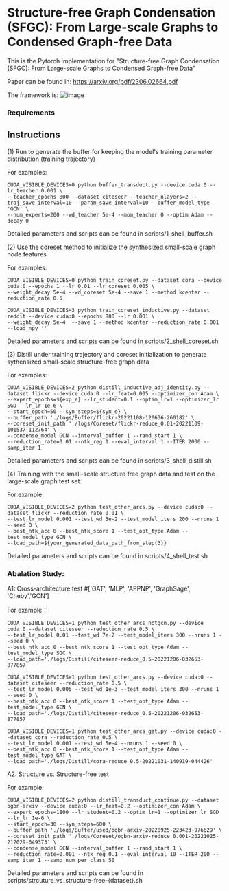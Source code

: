 # Structure-free Graph Condensation (SFGC): From Large-scale Graphs to Condensed Graph-free Data

This is the Pytorch implementation for "Structure-free Graph Condensation (SFGC): From Large-scale Graphs to Condensed Graph-free Data"

Paper can be found in: https://arxiv.org/pdf/2306.02664.pdf

The framework is:
![image](https://user-images.githubusercontent.com/61812981/221344391-11904a34-fc9c-479b-9f8d-02b72d2bf56b.png)


### Requirements
## Instructions

(1) Run to generate the buffer for keeping the model's training parameter distribution (training trajectory)

For examples:

```
CUDA_VISIBLE_DEVICES=0 python buffer_transduct.py --device cuda:0 --lr_teacher 0.001 \
--teacher_epochs 800 --dataset citeseer --teacher_nlayers=2 --traj_save_interval=10 --param_save_interval=10 --buffer_model_type 'GCN' \
--num_experts=200 --wd_teacher 5e-4 --mom_teacher 0 --optim Adam --decay 0
```
Detailed parameters and scripts can be found in scripts/1_shell_buffer.sh


(2) Use the coreset method to initialize the synthesized small-scale graph node features

For examples:

```
CUDA_VISIBLE_DEVICES=0 python train_coreset.py --dataset cora --device cuda:0 --epochs 1 --lr 0.01 --lr_coreset 0.005 \
--weight_decay 5e-4 --wd_coreset 5e-4 --save 1 --method kcenter --reduction_rate 0.5

CUDA_VISIBLE_DEVICES=3 python train_coreset_inductive.py --dataset reddit --device cuda:0 --epochs 800 --lr 0.001 \
--weight_decay 5e-4  --save 1 --method kcenter --reduction_rate 0.001 --load_npy ''
```
Detailed parameters and scripts can be found in scripts/2_shell_coreset.sh


(3) Distill under training trajectory and coreset initialization to generate sythensized small-scale structure-free graph data

For examples:
```
CUDA_VISIBLE_DEVICES=2 python distill_inductive_adj_identity.py --dataset flickr --device cuda:0 --lr_feat=0.005 --optimizer_con Adam \
--expert_epochs=${exp_e} --lr_student=0.1 --optim_lr=1 --optimizer_lr SGD --lr_lr 1e-6 \
--start_epoch=50 --syn_steps=${syn_e} \
--buffer_path './logs/Buffer/flickr-20221108-120636-260182' \
--coreset_init_path './logs/Coreset/flickr-reduce_0.01-20221109-101537-112764' \
--condense_model GCN --interval_buffer 1 --rand_start 1 \
--reduction_rate=0.01 --ntk_reg 1 --eval_interval 1 --ITER 2000 --samp_iter 1
```
Detailed parameters and scripts can be found in scripts/3_shell_distill.sh

(4) Training with the small-scale structure free graph data and test on the large-scale graph test set:

For example:

```
CUDA_VISIBLE_DEVICES=2 python test_other_arcs.py --device cuda:0 --dataset flickr --reduction_rate 0.01 \
--test_lr_model 0.001 --test_wd 5e-2 --test_model_iters 200 --nruns 1 --seed 0 \
--best_ntk_acc 0 --best_ntk_score 1 --test_opt_type Adam --test_model_type GCN \
--load_path=${your_generated_data_path_from_step(3)}
```
Detailed parameters and scripts can be found in scripts/4_shell_test.sh


### Abalation Study:

A1: Cross-architecture test
#['GAT', 'MLP', 'APPNP', 'GraphSage', 'Cheby','GCN']

For example：

```
CUDA_VISIBLE_DEVICES=1 python test_other_arcs_notgcn.py --device cuda:0 --dataset citeseer --reduction_rate 0.5 \
--test_lr_model 0.01 --test_wd 7e-2 --test_model_iters 300 --nruns 1 --seed 0 \
--best_ntk_acc 0 --best_ntk_score 1 --test_opt_type Adam --test_model_type SGC \
--load_path='./logs/Distill/citeseer-reduce_0.5-20221206-032653-877857'

CUDA_VISIBLE_DEVICES=1 python test_other_arcs.py --device cuda:0 --dataset citeseer --reduction_rate 0.5 \
--test_lr_model 0.005 --test_wd 1e-3 --test_model_iters 300 --nruns 1 --seed 0 \
--best_ntk_acc 0 --best_ntk_score 1 --test_opt_type Adam --test_model_type GCN \
--load_path='./logs/Distill/citeseer-reduce_0.5-20221206-032653-877857'

CUDA_VISIBLE_DEVICES=1 python test_other_arcs_gat.py --device cuda:0 --dataset cora --reduction_rate 0.5 \
--test_lr_model 0.001 --test_wd 5e-4 --nruns 1 --seed 0 \
--best_ntk_acc 0 --best_ntk_score 1 --test_opt_type Adam --test_model_type GAT \
--load_path='./logs/Distill/cora-reduce_0.5-20221031-140919-044426'
```

A2: Structure vs. Structure-free test

For example:

```
CUDA_VISIBLE_DEVICES=2 python distill_transduct_continue.py --dataset ogbn-arxiv --device cuda:0 --lr_feat=0.2 --optimizer_con Adam \
--expert_epochs=1800 --lr_student=0.2 --optim_lr=1 --optimizer_lr SGD --lr_lr 1e-6 \
--start_epoch=30 --syn_steps=600 \
--buffer_path './logs/Buffer/used/ogbn-arxiv-20220925-223423-976629' \
--coreset_init_path './logs/Coreset/ogbn-arxiv-reduce_0.001-20221025-212029-649373' \
--condense_model GCN --interval_buffer 1 --rand_start 1 \
--reduction_rate=0.001 --ntk_reg 0.1 --eval_interval 10 --ITER 200 --samp_iter 1 --samp_num_per_class 50
```
Detailed parameters and scripts can be found in scripts/strcuture_vs_structure-free-{dataset}.sh


